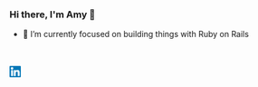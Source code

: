 ### Hi there, I'm Amy 👋

- 🌱 I’m currently focused on building things with Ruby on Rails

<br>
<br>
<a href="https://www.linkedin.com/in/amytangcodes/">
  <img align="left" alt="Amy Tang | Linkedin" width="20px" src="./assets/linkedin.svg" />
</a>
